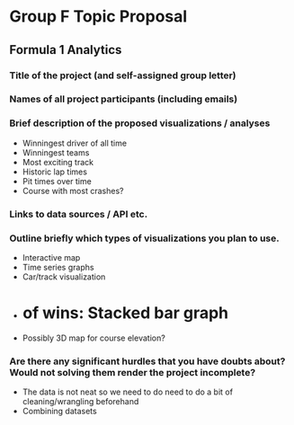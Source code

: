 # Group F Topic Proposal
## Formula 1 Analytics

### Title of the project (and self-assigned group letter)

### Names of all project participants (including emails)


### Brief description of the proposed visualizations / analyses
- Winningest driver of all time
- Winningest teams
- Most exciting track
- Historic lap times
- Pit times over time
- Course with most crashes?

### Links to data sources / API etc.


### Outline briefly which types of visualizations you plan to use.
- Interactive map
- Time series graphs
- Car/track visualization
- # of wins: Stacked bar graph
- Possibly 3D map for course elevation?

### Are there any significant hurdles that you have doubts about? Would not solving them render the project incomplete?
- The data is not neat so we need to do need to do a bit of cleaning/wrangling beforehand
- Combining datasets 
